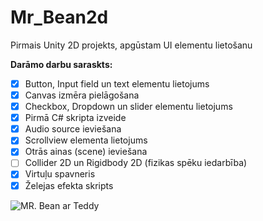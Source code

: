 # Mr_Bean2d
Pirmais Unity 2D projekts, apgūstam UI elementu lietošanu

**Darāmo darbu saraskts:**
- [x] Button, Input field un text elementu lietojums
- [x] Canvas izmēra pielāgošana
- [x] Checkbox, Dropdown un slider elementu lietojums
- [x] Pirmā C# skripta izveide
- [x] Audio source ieviešana
- [x] Scrollview elementa lietojums
- [x] Otrās ainas (scene) ieviešana
- [ ] Collider 2D un Rigidbody 2D (fizikas spēku iedarbība)
- [x] Virtuļu spavneris
- [x] Želejas efekta skripts

![MR. Bean ar Teddy](https://www.pngall.com/wp-content/uploads/5/Cartoon-Mr.-Bean-PNG-Free-Download.png)
